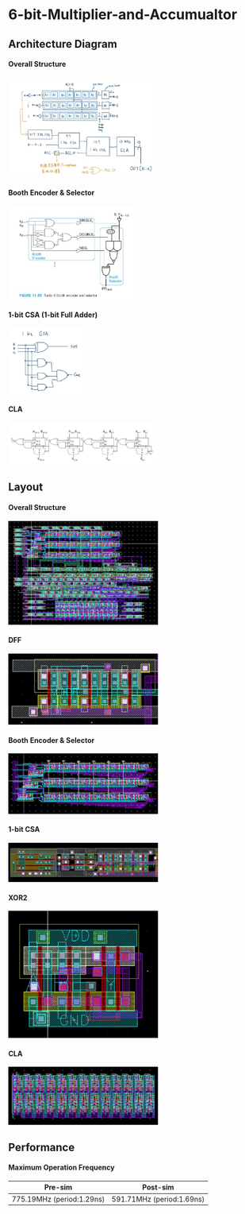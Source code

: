 # 6-bit-Multiplier-and-Accumualtor

## Architecture Diagram

#### Overall Structure

<p align="left">
<img src="https://github.com/PaulLeeECE/6-bit-Multiplier-and-Accumualtor/blob/main/image/overall.jpg" width=60% height=60%>
</p>

#### Booth Encoder & Selector

<p align="left">
<img src="https://github.com/PaulLeeECE/6-bit-Multiplier-and-Accumualtor/blob/main/image/booth.jpg" width=50% height=50%>
</p>

#### 1-bit CSA (1-bit Full Adder)

<p align="left">
<img src="https://github.com/PaulLeeECE/6-bit-Multiplier-and-Accumualtor/blob/main/image/1_bit_CSA.jpg" width=30% height=30%>
</p>

#### CLA

<p align="left">
<img src="https://github.com/PaulLeeECE/6-bit-Multiplier-and-Accumualtor/blob/main/image/CLA_org.jpg" width=60% height=60%>
</p>

## Layout

#### Overall Structure

<p align="left">
<img src="https://github.com/PaulLeeECE/6-bit-Multiplier-and-Accumualtor/blob/main/image/full_layout.jpg" width=60% height=60%>
</p>

#### DFF

<p align="left">
<img src="https://github.com/PaulLeeECE/6-bit-Multiplier-and-Accumualtor/blob/main/image/DFF_layout.jpg" width=60% height=60%>
</p>

#### Booth Encoder & Selector

<p align="left">
<img src="https://github.com/PaulLeeECE/6-bit-Multiplier-and-Accumualtor/blob/main/image/booth_layout.jpg" width=60% height=60%>
</p>

#### 1-bit CSA

<p align="left">
<img src="https://github.com/PaulLeeECE/6-bit-Multiplier-and-Accumualtor/blob/main/image/CSA_layout.jpg" width=60% height=60%>
</p>

#### XOR2

<p align="left">
<img src="https://github.com/PaulLeeECE/6-bit-Multiplier-and-Accumualtor/blob/main/image/XOR_layout.jpg" width=60% height=60%>
</p>

#### CLA

<p align="left">
<img src="https://github.com/PaulLeeECE/6-bit-Multiplier-and-Accumualtor/blob/main/image/CLA_layout.jpg" width=60% height=60%>
</p>

## Performance

#### Maximum Operation Frequency

| Pre-sim | Post-sim |
|  ----  |  ----  |
| 775.19MHz (period:1.29ns) | 591.71MHz (period:1.69ns) |

